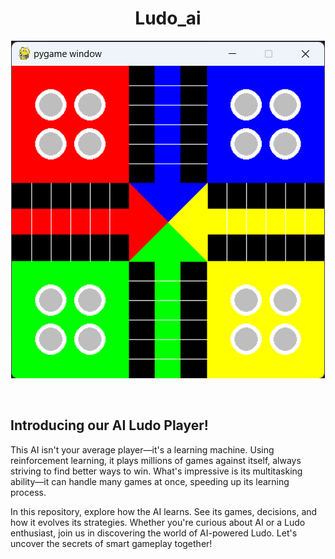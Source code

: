 

<h1 align="center">Ludo_ai</h1>

<div align="center" id="top"> 
  <img src="./ludo_img.png" alt="Ludo_ai" />

  &#xa0;

  <!-- <a href="https://ludo_ai.netlify.app">Demo</a> -->
</div>

## Introducing our AI Ludo Player!

This AI isn't your average player—it's a learning machine. Using reinforcement learning, it plays millions of games against itself, always striving to find better ways to win. What's impressive is its multitasking ability—it can handle many games at once, speeding up its learning process.

In this repository, explore how the AI learns. See its games, decisions, and how it evolves its strategies. Whether you're curious about AI or a Ludo enthusiast, join us in discovering the world of AI-powered Ludo. Let's uncover the secrets of smart gameplay together!